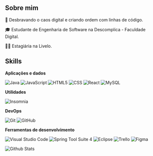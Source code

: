 ## Sobre mim

   🤔 Desbravando o caos digital e criando ordem com linhas de código.
   
   🎓 Estudante de Engenharia de Software na Descomplica - Faculdade Digital.
   
   👩‍💻 Estagiária na Livelo.

## Skills

**Aplicações e dados**

![Java](https://img.shields.io/badge/-Java-333333?style=flat&logo=Java&logoColor=007396)
![JavaScript](https://img.shields.io/badge/-JavaScript-333333?style=flat&logo=javascript)
![HTML5](https://img.shields.io/badge/-HTML5-333333?style=flat&logo=HTML5)
![CSS](https://img.shields.io/badge/-CSS-333333?style=flat&logo=CSS3&logoColor=1572B6)
![React](https://img.shields.io/badge/-React-333333?style=flat&logo=react)
![MySQL](https://img.shields.io/badge/-MySQL-333333?style=flat&logo=mysql)

**Utilidades**

![Insomnia](https://img.shields.io/badge/-Insomnia-333333?style=flat&logo=insomnia)

**DevOps**

![Git](https://img.shields.io/badge/-Git-333333?style=flat&logo=git)
![GitHub](https://img.shields.io/badge/-GitHub-333333?style=flat&logo=github)

**Ferramentas de desenvolvimento**

![Visual Studio Code](https://img.shields.io/badge/-Visual%20Studio%20Code-333333?style=flat&logo=visual-studio-code&logoColor=007ACC)
![Spring Tool Suite 4](https://img.shields.io/badge/-Spring%20Tool%20Suite%204-6DB33F?style=flat&logo=spring&logoColor=FFFFFF)
![Eclipse](https://img.shields.io/badge/-Eclipse-333333?style=flat&logo=eclipse-ide&logoColor=2C2255)
![Trello](https://img.shields.io/badge/-Trello-333333?style=flat&logo=trello&logoColor=007ACC)
![Figma](https://img.shields.io/badge/-Figma-333333?style=flat&logo=figma&logoColor=007ACC)

<img
align="left"
src="https://github-readme-stats.vercel.app/api/top-langs/?username=Luana-Nascimento&theme=dark&hide_border=false&include_all_commits=true&count_private=true&layout=compact"
alt="Github Stats"
/>


<br/>
